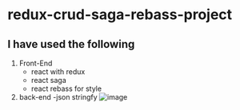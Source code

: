 # redux-crud-saga-rebass-project

## I have used the following
1. Front-End
   - react with redux
   - react saga
   - react rebass for style
2. back-end
   -json stringfy
![image](https://user-images.githubusercontent.com/95366947/210166281-648f9525-b145-4b32-904f-a64ccae1cebc.png)
